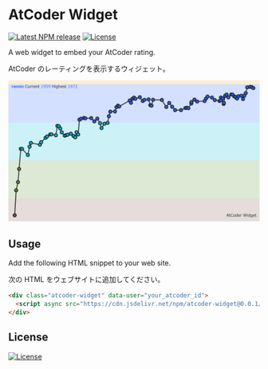 # AtCoder Widget

[![Latest NPM release][npm-badge]][npm-badge-url]
[![License][license-badge]][license-badge-url]

A web widget to embed your AtCoder rating.

AtCoder のレーティングを表示するウィジェット。

![atcoder-widget](image.png)

## Usage

Add the following HTML snippet to your web site.

次の HTML をウェブサイトに追加してください。

```html
<div class="atcoder-widget" data-user="your_atcoder_id">
  <script async src="https://cdn.jsdelivr.net/npm/atcoder-widget@0.0.1/dist/widget.js"></script>
</div>
```

## License

[![License][license-badge]][license-badge-url]

[npm-badge]: https://img.shields.io/npm/v/atcoder-widget.svg
[npm-badge-url]: https://www.npmjs.com/package/atcoder-widget
[license-badge]: https://img.shields.io/github/license/rdrgn/atcoder-widget
[license-badge-url]: ./LICENSE
